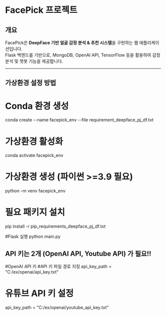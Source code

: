 # FacePick 프로젝트

##  개요
FacePick은 **DeepFace 기반 얼굴 감정 분석 & 추천 시스템**을 구현하는 웹 애플리케이션입니다.  
Flask 백엔드를 기반으로, MongoDB, OpenAI API, TensorFlow 등을 활용하여 감정 분석 및 챗봇 기능을 제공합니다.

---

##  가상환경 설정 방법

# Conda 환경 생성
conda create --name facepick_env --file requirement_deepface_pj_df.txt

# 가상환경 활성화
conda activate facepick_env


# 가상환경 생성 (파이썬 >=3.9 필요)
python -m venv facepick_env

# 필요 패키지 설치
pip install -r pip_requirements_deepface_pj_df.txt


#Flask 실행
python main.py


## API 키는 2개 (OpenAI API, Youtube API) 가 필요!!
#OpenAI API 키
#API 키 파일 경로 지정
api_key_path = "C:/ex/openai/api_key.txt"


#  유튜브 API 키 설정
api_key_path = "C:/ex/openai/youtube_api_key.txt"
